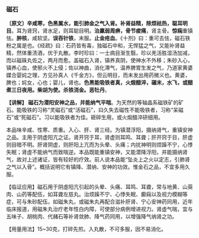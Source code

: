 ### 磁石

**〔原文〕辛咸寒，色黑属水，能引肺金之气入肾。补肾益精，除烦祛热，聪耳明目**。耳为肾窍，肾水足，则耳聪目明。**治羸弱周痹，骨节痠痛**，肾主骨。**惊痫**重镇怯。**肿核**，咸软坚。**误吞针铁**，末服。**止金疮血**。《十剂》曰：重可去怯，磁石铁粉之属是也。《经疏》曰：石药皆有毒，独磁石中和，无悍猛之气，又能补肾益精，然体重渍酒，优于丸散。李时珍曰：一士病目渐生翳，珍以羌活胜湿汤加减，而以磁硃丸佐之，两月而愈。盖磁石入肾，镇养真阴，使神水不外移；朱砂入心，镇养心血，使邪火不上侵；佐以神曲，消化滞气，温养脾胃生发之气，乃道家黄婆媒合婴姹之理，方见孙真人《千金方》，但云明目，而未发出用药微义也。黄婆，脾也；姹女，心也；婴儿，肾也。**色黑能吸铁者真，火煅醋淬，碾末，水飞，或醋煮三日夜用。柴胡为使。杀铁消金。恶牡丹**。

**【讲解】 磁石为潜阳安神之品，并能纳气平喘**。为天然的等轴晶系磁铁矿的矿石。能吸铁的习称“灵磁石”或“活磁石”，曰久失去磁性不能吸铁者，习称“呆磁石”或“死磁石”。习以能吸铁者为佳。砸碎生用，或火煅醋淬研细用。

本品味辛咸、性寒、质重。入心、肝、肾三经。为镇潜浮阳，摄纳肾气，重镇安神之品。主用于阴虚阳亢之证。肾开窍于耳，肾虚则耳鸣、耳聋；肝开窍于目，肝虚则目暗不明。肝肾阴虚，则肝阳上亢而为头晕、头痛；内扰神明则烦躁不宁，心悸失眠；肾虛不能纳气而致喘逆。本品既能重镇安神，又能潜降浮阳，并能摄纳肾气，故对上述诸证，皆有较好的疗效。前人说本品能“坠炎上之火以定志，引肺肾之气以入骨”。概括说明它有镇降、潜纳、安神的功效。惟金石之品，不宜多用久服。

【临证应用】磁石用于阴虛阳亢引起的头晕、头痛、耳鸣、耳聋，常与地黄、山萸肉、山药等配伍，如耳聋左慈丸。治烦躁不宁、心悸失眠、癫痫以及视力模糊等症，可与朱砂配伍，如磁朱丸，或磁朱丸再配合滋补肝肾、宁心安神药同用，近年临床报道，用磁朱丸治疗老年性白内障，可使部分病例增进视力。肾虛气喘，宜与五味子、胡桃肉、代赭石等补肾敛肺、降气药同用，以增强降气纳肾之功。

【用量用法】15~30克，打碎先煎。入丸散，不可多服，因不易消化。
